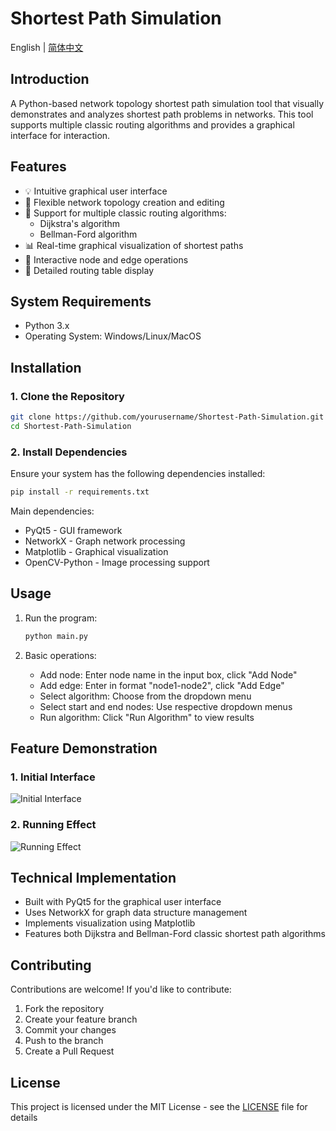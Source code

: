# Shortest Path Simulation

English | [简体中文](README.md)

## Introduction

A Python-based network topology shortest path simulation tool that visually demonstrates and analyzes shortest path problems in networks. This tool supports multiple classic routing algorithms and provides a graphical interface for interaction.

## Features

- 💡 Intuitive graphical user interface
- 🔨 Flexible network topology creation and editing
- 🚀 Support for multiple classic routing algorithms:
  - Dijkstra's algorithm
  - Bellman-Ford algorithm
- 📊 Real-time graphical visualization of shortest paths
- 🎯 Interactive node and edge operations
- 📝 Detailed routing table display

## System Requirements

- Python 3.x
- Operating System: Windows/Linux/MacOS

## Installation

### 1. Clone the Repository

```bash
git clone https://github.com/yourusername/Shortest-Path-Simulation.git
cd Shortest-Path-Simulation
```

### 2. Install Dependencies

Ensure your system has the following dependencies installed:

```bash
pip install -r requirements.txt
```

Main dependencies:
- PyQt5 - GUI framework
- NetworkX - Graph network processing
- Matplotlib - Graphical visualization
- OpenCV-Python - Image processing support

## Usage

1. Run the program:
   ```bash
   python main.py
   ```

2. Basic operations:
   - Add node: Enter node name in the input box, click "Add Node"
   - Add edge: Enter in format "node1-node2", click "Add Edge"
   - Select algorithm: Choose from the dropdown menu
   - Select start and end nodes: Use respective dropdown menus
   - Run algorithm: Click "Run Algorithm" to view results

## Feature Demonstration

### 1. Initial Interface
![Initial Interface](https://farsblog.oss-cn-beijing.aliyuncs.com/PicGo/202312261229617.png)

### 2. Running Effect
![Running Effect](https://farsblog.oss-cn-beijing.aliyuncs.com/PicGo/202312261230442.png)

## Technical Implementation

- Built with PyQt5 for the graphical user interface
- Uses NetworkX for graph data structure management
- Implements visualization using Matplotlib
- Features both Dijkstra and Bellman-Ford classic shortest path algorithms

## Contributing

Contributions are welcome! If you'd like to contribute:

1. Fork the repository
2. Create your feature branch
3. Commit your changes
4. Push to the branch
5. Create a Pull Request

## License

This project is licensed under the MIT License - see the [LICENSE](LICENSE) file for details 